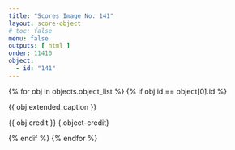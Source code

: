 ```yaml
---
title: "Scores Image No. 141"
layout: score-object
# toc: false
menu: false
outputs: [ html ]
order: 11410
object:
  - id: "141"
---
```


{% for obj in objects.object_list %}
{% if obj.id == object[0].id %}

{{ obj.extended_caption }}

{{ obj.credit }} {.object-credit}

{% endif %}
{% endfor %}
